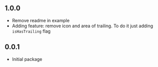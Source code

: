 ## 1.0.0

* Remove readme in example
* Adding feature: remove icon and area of trailing. To do it just adding `isHasTrailing` flag

## 0.0.1

* Initial package
